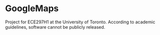 # GoogleMaps
Project for ECE297H1 at the University of Toronto.
According to academic guidelines, software cannot be publicly released.
